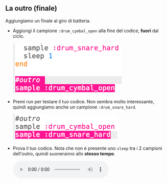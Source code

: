 ## La outro (finale)

Aggiungiamo un finale al giro di batteria.

+ Aggiungi il campione `:drum_cymbal_open` alla fine del codice, **fuori** dal ciclo.
    
    ![screenshot](images/drum-outro-1.png)

+ Premi run per testare il tuo codice. Non sembra molto interessante, quindi aggiungiamo anche un campione `:drum_snare_hard`.
    
    ![screenshot](images/drum-outro-2.png)

+ Prova il tuo codice. Nota che non è presente uno `sleep` tra i 2 campioni dell'outro, quindi suoneranno allo **stesso tempo**.
    
    <div id="audio-preview" class="pdf-hidden">
      <audio controls preload> <source src="resources/drums-outro.mp3" type="audio/mpeg"> Il tuo browser non supporta l'<code>audio</code>. </audio>
    </div>